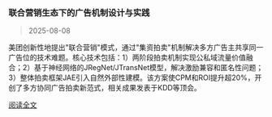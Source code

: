 ### 联合营销生态下的广告机制设计与实践

> 2025-08-08

美团创新性地提出"联合营销"模式，通过"集资拍卖"机制解决多方广告主共享同一广告位的技术难题。核心技术包括：1）两阶段拍卖机制实现公私域流量价值融合；2）基于神经网络的JRegNet/JTransNet模型，解决激励兼容和匿名性问题；3）整体拍卖框架JAE引入自然外部性建模。该方案使CPM和ROI提升超20%，开创了多方协同广告拍卖新范式，相关成果发表于KDD等顶会。

[阅读全文](https://tech.meituan.com/2025/08/08/advertising-mechanism-design-and-practice-in-meituan.html)


